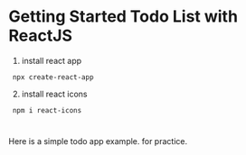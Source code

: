 # Getting Started Todo List with  ReactJS

1. install react app
```base
 npx create-react-app 
```
2. install react icons
```
 npm i react-icons
```
#
Here is a simple todo app example. for practice.